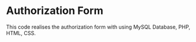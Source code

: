 # Authorization Form
This code realises the authorization form with using MySQL Database, PHP, HTML, CSS.
